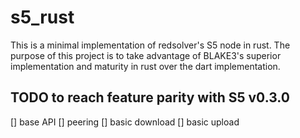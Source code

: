 # s5_rust
This is a minimal implementation of redsolver's S5 node in rust. 
The purpose of this project is to take advantage of BLAKE3's superior implementation and maturity in rust over the dart implementation.

## TODO to reach feature parity with S5 v0.3.0
[] base API
[] peering 
[] basic download
[] basic upload